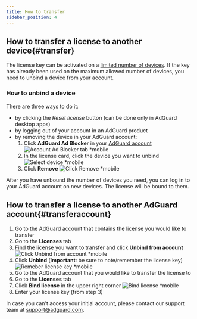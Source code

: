 ```yaml
---
title: How to transfer
sidebar_position: 4
---
```


## How to transfer a license to another device{#transfer}

The license key can be activated on a [limited number of devices](../what-is#devices). If the key has already been used on the maximum allowed number of devices, you need to unbind a device from your account. 

### How to unbind a device

There are three ways to do it:

  * by clicking the *Reset license* button (can be done only in AdGuard desktop apps)
  * by logging out of your account in an AdGuard product
  * by removing the device in your AdGuard account:
     1. Click **AdGuard Ad Blocker** in your [AdGuard account](https://my.adguard.com/)
        ![Account Ad Blocker tab *mobile](https://cdn.adtidy.org/content/kb/ad_blocker/general/newaccount-unbind-device-0.png)
     2. In the license card, click the device you want to unbind
        ![Select device *mobile](https://cdn.adtidy.org/content/kb/ad_blocker/general/newaccount-unbind-device-1.png)
     3. Click **Remove**
        ![Click Remove *mobile](https://cdn.adtidy.org/content/kb/ad_blocker/general/newaccount-unbind-device-2.png) 

After you have unbound the number of devices you need, you can log in to your AdGuard account on new devices. The license will be bound to them.

## How to transfer a license to another AdGuard account{#transferaccount}

 1. Go to the AdGuard account that contains the license you would like to transfer
 2. Go to the **Licenses** tab
 3. Find the license you want to transfer and click **Unbind from account**
    ![Click Unbind from account *mobile](https://cdn.adtidy.org/content/kb/ad_blocker/general/newaccount-transfer-to-account.png)
 4. Click **Unbind** (**Important**: be sure to note/remember the license key)
    ![Remeber license key *mobile](https://cdn.adtidy.org/content/kb/ad_blocker/general/newaccount-transfer-to-account-1.png)
 4. Go to the AdGuard account that you would like to transfer the license to
 5. Go to the **Licenses** tab
 6. Click **Bind license** in the upper right corner
    ![Bind license *mobile](https://cdn.adtidy.org/content/kb/ad_blocker/general/newaccount-transfer-to-account-2.png)
 7. Enter your license key (from step 3)

In case you can't access your initial account, please contact our support team at support@adguard.com.
